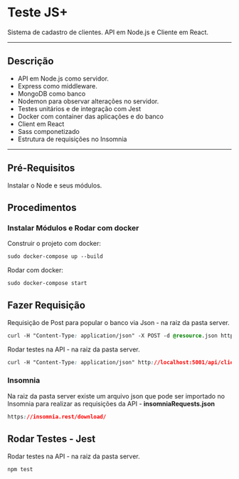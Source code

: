 # Teste JS+

Sistema de cadastro de clientes.
API em Node.js e Cliente em React.

---

## Descrição

- API em Node.js como servidor.  
- Express como middleware.  
- MongoDB como banco
- Nodemon para observar alterações no servidor.     
- Testes unitários e de integração com Jest
- Docker com container das aplicações e do banco
- Client em React
- Sass componetizado
- Estrutura de requisições no Insomnia

---

## Pré-Requisitos

Instalar o Node e seus módulos.  

## Procedimentos

### Instalar Módulos e Rodar com docker

Construir o projeto com docker:

```css
sudo docker-compose up --build
```

Rodar com docker:

```css
sudo docker-compose start
```

## Fazer Requisição

Requisição de Post para popular o banco via Json - na raiz da pasta server.

```css
curl -H "Content-Type: application/json" -X POST -d @resource.json http://localhost:5001/api/clients/

```

Rodar testes na API - na raiz da pasta server.

```css
curl -H "Content-Type: application/json" http://localhost:5001/api/clients/
```

### Insomnia

Na raiz da pasta server existe um arquivo json que pode ser importado no Insomnia para realizar as requisições da API - **insomniaRequests.json**

```css
https://insomnia.rest/download/
```

## Rodar Testes - Jest

Rodar testes na API - na raiz da pasta server.

```css
npm test
```

